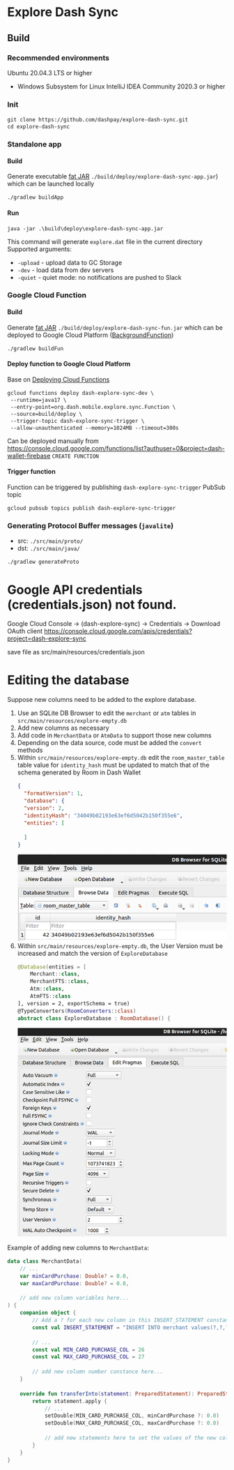 # Explore Dash Sync

## Build

### Recommended environments

Ubuntu 20.04.3 LTS or higher
  * Windows Subsystem for Linux
IntelliJ IDEA Community 2020.3 or higher

### Init

```
git clone https://github.com/dashpay/explore-dash-sync.git
cd explore-dash-sync
```

### Standalone app

#### Build

Generate executable [fat JAR](https://github.com/johnrengelman/shadow) `./build/deploy/explore-dash-sync-app.jar`) which
can be launched locally

```
./gradlew buildApp
```

#### Run

```
java -jar .\build\deploy\explore-dash-sync-app.jar
```

This command will generate `explore.dat` file in the current directory Supported arguments:

- `-upload` - upload data to GC Storage
- `-dev` - load data from dev servers
- `-quiet` - quiet mode: no notifications are pushed to Slack

### Google Cloud Function

#### Build

Generate [fat JAR](https://github.com/johnrengelman/shadow) `./build/deploy/explore-dash-sync-fun.jar` which can be
deployed to Google Cloud Platform ([BackgroundFunction](https://cloud.google.com/functions/docs/writing/background))

```
./gradlew buildFun
```

#### Deploy function to Google Cloud Platform

Base on [Deploying Cloud Functions](https://cloud.google.com/functions/docs/deploying)

```
gcloud functions deploy dash-explore-sync-dev \
 --runtime=java17 \
 --entry-point=org.dash.mobile.explore.sync.Function \
 --source=build/deploy \ 
 --trigger-topic dash-explore-sync-trigger \
 --allow-unauthenticated --memory=1024MB --timeout=300s
``` 

Can be deployed manually
from https://console.cloud.google.com/functions/list?authuser=0&project=dash-wallet-firebase `CREATE FUNCTION`

#### Trigger function

Function can be triggered by publishing `dash-explore-sync-trigger` PubSub topic

```
gcloud pubsub topics publish dash-explore-sync-trigger
```

### Generating Protocol Buffer messages (`javalite`)

- src: `./src/main/proto/`
- dst: `./src/main/java/`

```
./gradlew generateProto
```

# Google API credentials (credentials.json) not found.

Google Cloud Console -> (dash-explore-sync) -> Credentials -> Download OAuth client
https://console.cloud.google.com/apis/credentials?project=dash-explore-sync

save file as src/main/resources/credentials.json

# Editing the database
Suppose new columns need to be added to the explore database.
1. Use an SQLite DB Browser to edit the `merchant` or `atm` tables in `src/main/resources/explore-empty.db`
2. Add new columns as necessary
3. Add code in `MerchantData` or `AtmData` to support those new columns
4. Depending on the data source, code must be added the `convert` methods
5. Within `src/main/resources/explore-empty.db` edit the `room_master_table` table value for `identity_hash` must be updated to match that of the schema generated by Room in Dash Wallet
    ```json
    {
      "formatVersion": 1,
      "database": {
      "version": 2,
      "identityHash": "34049b02193e63ef6d5042b150f355e6",
      "entities": [
       
      ]
    }
    ```
   ![](doc/identity-hash.png)
6. Within `src/main/resources/explore-empty.db`, the User Version must be increased and match the version of `ExploreDatabase`
    ```kotlin
    @Database(entities = [
        Merchant::class,
        MerchantFTS::class,
        Atm::class,
        AtmFTS::class
    ], version = 2, exportSchema = true)
    @TypeConverters(RoomConverters::class)
    abstract class ExploreDatabase : RoomDatabase() {
    ```
    ![](doc/user-version.png)

Example of adding new columns to `MerchantData`:
```kotlin
data class MerchantData(
    // ...
    var minCardPurchase: Double? = 0.0,
    var maxCardPurchase: Double? = 0.0,
    
    // add new column variables here...
) {
    companion object {
        // Add a ? for each new column in this INSERT_STATEMENT constant  
        const val INSERT_STATEMENT = "INSERT INTO merchant values(?,?,?,?,?,?,?,?,?,?,?,?,?,?,?,?,?,?,?,?,?,?,?,?,?,?,?)"
        
        // ...
        const val MIN_CARD_PURCHASE_COL = 26
        const val MAX_CARD_PURCHASE_COL = 27

        // add new column number constance here...
    }

    override fun transferInto(statement: PreparedStatement): PreparedStatement {
        return statement.apply {
            // ...
            setDouble(MIN_CARD_PURCHASE_COL, minCardPurchase ?: 0.0)
            setDouble(MAX_CARD_PURCHASE_COL, maxCardPurchase ?: 0.0)

            // add new statements here to set the values of the new columns
        }
    }
}
```